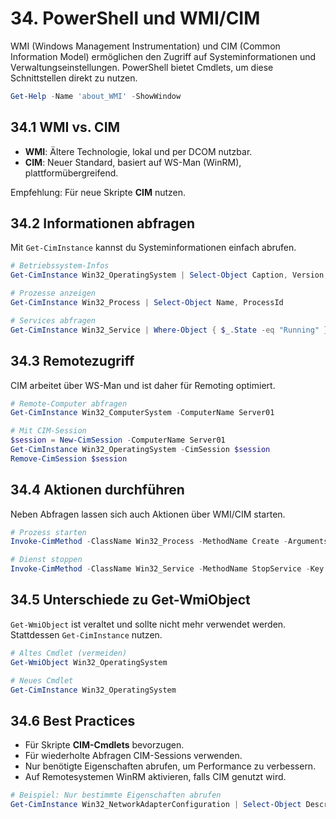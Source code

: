 # 34. PowerShell und WMI/CIM

WMI (Windows Management Instrumentation) und CIM (Common Information Model) ermöglichen den Zugriff auf Systeminformationen und Verwaltungseinstellungen. PowerShell bietet Cmdlets, um diese Schnittstellen direkt zu nutzen.

```powershell
Get-Help -Name 'about_WMI' -ShowWindow
```

## 34.1 WMI vs. CIM

* **WMI**: Ältere Technologie, lokal und per DCOM nutzbar.
* **CIM**: Neuer Standard, basiert auf WS-Man (WinRM), plattformübergreifend.

Empfehlung: Für neue Skripte **CIM** nutzen.

## 34.2 Informationen abfragen

Mit `Get-CimInstance` kannst du Systeminformationen einfach abrufen.

```powershell
# Betriebssystem-Infos
Get-CimInstance Win32_OperatingSystem | Select-Object Caption, Version, LastBootUpTime

# Prozesse anzeigen
Get-CimInstance Win32_Process | Select-Object Name, ProcessId

# Services abfragen
Get-CimInstance Win32_Service | Where-Object { $_.State -eq "Running" }
```

## 34.3 Remotezugriff

CIM arbeitet über WS-Man und ist daher für Remoting optimiert.

```powershell
# Remote-Computer abfragen
Get-CimInstance Win32_ComputerSystem -ComputerName Server01

# Mit CIM-Session
$session = New-CimSession -ComputerName Server01
Get-CimInstance Win32_OperatingSystem -CimSession $session
Remove-CimSession $session
```

## 34.4 Aktionen durchführen

Neben Abfragen lassen sich auch Aktionen über WMI/CIM starten.

```powershell
# Prozess starten
Invoke-CimMethod -ClassName Win32_Process -MethodName Create -Arguments @{ CommandLine = "notepad.exe" }

# Dienst stoppen
Invoke-CimMethod -ClassName Win32_Service -MethodName StopService -Key @{ Name = "wuauserv" }
```

## 34.5 Unterschiede zu Get-WmiObject

`Get-WmiObject` ist veraltet und sollte nicht mehr verwendet werden. Stattdessen `Get-CimInstance` nutzen.

```powershell
# Altes Cmdlet (vermeiden)
Get-WmiObject Win32_OperatingSystem

# Neues Cmdlet
Get-CimInstance Win32_OperatingSystem
```

## 34.6 Best Practices

* Für Skripte **CIM-Cmdlets** bevorzugen.
* Für wiederholte Abfragen CIM-Sessions verwenden.
* Nur benötigte Eigenschaften abrufen, um Performance zu verbessern.
* Auf Remotesystemen WinRM aktivieren, falls CIM genutzt wird.

```powershell
# Beispiel: Nur bestimmte Eigenschaften abrufen
Get-CimInstance Win32_NetworkAdapterConfiguration | Select-Object Description, MACAddress, IPEnabled
```
